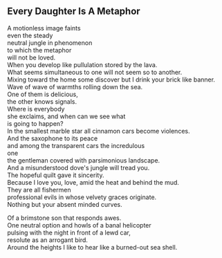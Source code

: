 Every Daughter Is A Metaphor
----------------------------
A motionless image faints  
even the steady  
neutral jungle in phenomenon  
to which the metaphor  
will not be loved.  
When you develop like pullulation stored by the lava.  
What seems simultaneous to one will not seem so to another.  
Mixing toward the home some discover but I drink your brick like banner.  
Wave of wave of warmths rolling down the sea.  
One of them is delicious,  
the other knows signals.  
Where is everybody  
she exclaims, and when can we see what  
is going to happen?  
In the smallest marble star all cinnamon cars become violences.  
And the saxophone to its peace  
and among the transparent cars the incredulous  
one  
the gentleman covered with parsimonious landscape.  
And a misunderstood dove's jungle will tread you.  
The hopeful quilt gave it sincerity.  
Because I love you, love, amid the heat and behind the mud.  
They are all fishermen  
professional evils in whose velvety graces originate.  
Nothing but your absent minded curves.  
  
Of a brimstone son that responds awes.  
One neutral option and howls of a banal helicopter  
pulsing with the night in front of a lewd car,  
resolute as an arrogant bird.  
Around the heights I like to hear like a burned-out sea shell.  

